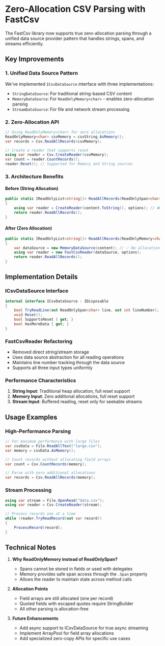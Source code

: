 # Zero-Allocation CSV Parsing with FastCsv

The FastCsv library now supports true zero-allocation parsing through a unified data source provider pattern that handles strings, spans, and streams efficiently.

## Key Improvements

### 1. Unified Data Source Pattern
We've implemented `ICsvDataSource` interface with three implementations:
- `StringDataSource`: For traditional string-based CSV content
- `MemoryDataSource`: For `ReadOnlyMemory<char>` - enables zero-allocation parsing
- `StreamDataSource`: For file and network stream processing

### 2. Zero-Allocation API
```csharp
// Using ReadOnlyMemory<char> for zero allocations
ReadOnlyMemory<char> csvMemory = csvString.AsMemory();
var records = Csv.ReadAllRecords(csvMemory);

// Create a reader that supports reset
using var reader = Csv.CreateReader(csvMemory);
var count = reader.CountRecords();
reader.Reset(); // Supported for Memory and String sources
```

### 3. Architecture Benefits

#### Before (String Allocation)
```csharp
public static IReadOnlyList<string[]> ReadAllRecords(ReadOnlySpan<char> content, CsvOptions options = default)
{
    using var reader = CreateReader(content.ToString(), options); // ❌ Allocation!
    return reader.ReadAllRecords();
}
```

#### After (Zero Allocation)
```csharp
public static IReadOnlyList<string[]> ReadAllRecords(ReadOnlyMemory<char> content, CsvOptions options = default)
{
    var dataSource = new MemoryDataSource(content); // ✅ No allocation
    using var reader = new FastCsvReader(dataSource, options);
    return reader.ReadAllRecords();
}
```

## Implementation Details

### ICsvDataSource Interface
```csharp
internal interface ICsvDataSource : IDisposable
{
    bool TryReadLine(out ReadOnlySpan<char> line, out int lineNumber);
    void Reset();
    bool SupportsReset { get; }
    bool HasMoreData { get; }
}
```

### FastCsvReader Refactoring
- Removed direct string/stream storage
- Uses data source abstraction for all reading operations
- Maintains line number tracking through the data source
- Supports all three input types uniformly

### Performance Characteristics
1. **String Input**: Traditional heap allocation, full reset support
2. **Memory Input**: Zero additional allocations, full reset support
3. **Stream Input**: Buffered reading, reset only for seekable streams

## Usage Examples

### High-Performance Parsing
```csharp
// For maximum performance with large files
var csvData = File.ReadAllText("large.csv");
var memory = csvData.AsMemory();

// Count records without allocating field arrays
var count = Csv.CountRecords(memory);

// Parse with zero additional allocations
var records = Csv.ReadAllRecords(memory);
```

### Stream Processing
```csharp
using var stream = File.OpenRead("data.csv");
using var reader = Csv.CreateReader(stream);

// Process records one at a time
while (reader.TryReadRecord(out var record))
{
    ProcessRecord(record);
}
```

## Technical Notes

1. **Why ReadOnlyMemory instead of ReadOnlySpan?**
   - Spans cannot be stored in fields or used with delegates
   - Memory provides safe span access through the `.Span` property
   - Allows the reader to maintain state across method calls

2. **Allocation Points**
   - Field arrays are still allocated (one per record)
   - Quoted fields with escaped quotes require StringBuilder
   - All other parsing is allocation-free

3. **Future Enhancements**
   - Add async support to ICsvDataSource for true async streaming
   - Implement ArrayPool for field array allocations
   - Add specialized zero-copy APIs for specific use cases